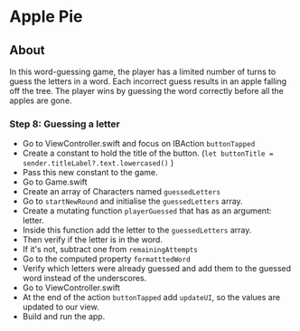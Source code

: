 # Apple Pie

## About
In this word-guessing game, the player has a limited number of turns to guess the letters in a word. Each incorrect guess results in an apple falling off the tree. The player wins by guessing the word correctly before all the apples are gone.

### Step 8: Guessing a letter

- Go to ViewController.swift and focus on IBAction `buttonTapped`
- Create a constant to hold the title of the button. (`let buttonTitle = sender.titleLabel?.text.lowercased()` )
- Pass this new constant to the game.
- Go to Game.swift
- Create an array of Characters named `guessedLetters`
- Go to `startNewRound` and initialise the `guessedLetters` array.
- Create a mutating function `playerGuessed` that has as an argument: letter.
- Inside this function add the letter to the  `guessedLetters` array.
- Then verify if the letter is in the word.
- If it's not, subtract one from `remainingAttempts`
- Go to the computed property `formatttedWord`
- Verify which letters were already guessed and add them to the guessed word instead of the underscores.
- Go to ViewController.swift
- At the end of the action `buttonTapped` add `updateUI`, so the values are updated to our view.
- Build and run the app.

